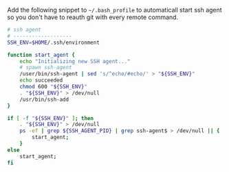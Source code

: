 Add the following snippet to `~/.bash_profile` to automaticall start ssh agent so you don't have to reauth git with every remote command.

```sh
# ssh agent
# -------------------
SSH_ENV=$HOME/.ssh/environment

function start_agent {
    echo "Initializing new SSH agent..."
    # spawn ssh-agent
    /user/bin/ssh-agent | sed 's/^echo/#echo/' > "${SSH_ENV}"
    echo succeeded
    chmod 600 "${SSH_ENV}"
    . "${SSH_ENV}" > /dev/null
    /usr/bin/ssh-add
}

if [ -f "${SSH_ENV}" ]; then
    . "${SSH_ENV}" > /dev/null
    ps -ef | grep ${SSH_AGENT_PID} | grep ssh-agent$ > /dev/null || {
        start_agent;
    }
else
    start_agent;
fi
```
